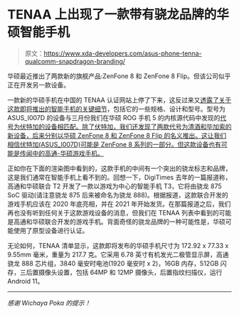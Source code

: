 # TENAA 上出现了一款带有骁龙品牌的华硕智能手机

> 原文：<https://www.xda-developers.com/asus-phone-tenna-qualcomm-snapdragon-branding/>

华硕最近推出了两款新的旗舰产品:ZenFone 8 和 ZenFone 8 Flip。但该公司似乎正在开发另一款设备。

一款新的华硕手机在中国的 TENAA 认证网站上停了下来，这反过来又[透露了关于这款即将推出的智能手机的关键细节](http://shouji.tenaa.com.cn/mobile/MobileDetail.aspx?code=igrNcMUMc%2brvPjyjl%2bAdAv%2bxr8B%2bnPTV)，包括它的一些规格、设计和型号。型号为 ASUS_I007D 的设备与三月份我们在华硕 ROG 手机 5 的内核源代码中发现的[代号为伏特加的设备相匹配。除了伏特加，我们还发现了两款代号为清酒和毕加索的新设备，后来分别以华硕 ZenFone 8 和 ZenFone 8 Flip 的名义推出。这让我们相信伏特加(ASUS_I007D)可能是 ZenFone 8 系列的一部分。但这款设备也有可能是传闻中的高通-华硕游戏手机。](https://www.xda-developers.com/asus-zenfone-8-mini-flip-leak/)

正如你在下面的渲染图中看到的，这款手机的中间有一个突出的骁龙标志和品牌，这是我们通常在智能手机上看不到的。回想一下，DigiTimes 去年的一篇报道称，高通和华硕联合 T2 开发了一款以游戏为中心的智能手机 T3，它将由骁龙 875 SoC 驱动(请注意骁龙 875 后来被命名为骁龙 888)。根据报道，这款联合开发的游戏手机应该在 2020 年底亮相，并在 2021 年开始发货。在那篇报道之后，我们再也没有听到任何关于这款游戏设备的消息，但我们在 TENAA 列表中看到的可能是高通和华硕联合开发的游戏手机。背面奇怪的骁龙品牌的一种可能性是，华硕可能使用了原型设备进行认证。

无论如何，TENAA 清单显示，这款即将发布的华硕手机尺寸为 172.92 x 77.33 x 9.55mm 毫米，重量为 217.7 克。它采用 6.78 英寸有机发光二极管显示屏，高通骁龙 888 芯片组，3840 毫安时电池(1920 毫安时 x 2)，16GB 内存，512GB 闪存，三后置摄像头设置，包括 64MP 和 12MP 摄像头，后置指纹扫描仪，运行 Android 11。

* * *

*感谢 Wichaya Poka 的提示！*